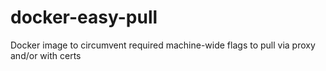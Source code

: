 # docker-easy-pull
Docker image to circumvent required machine-wide flags to pull via proxy and/or with certs
